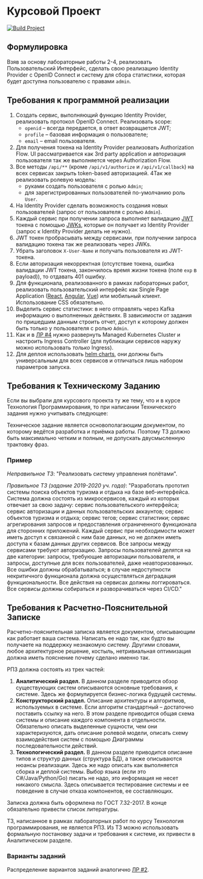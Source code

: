 # Курсовой Проект

[![Build Project](https://github.com/Romanow/rsoi-project/actions/workflows/build.yml/badge.svg?branch=master)](https://github.com/Romanow/rsoi-project/actions/workflows/build.yml)

## Формулировка

Взяв за основу лабораторные работы 2-4, реализовать Пользовательский Интерфейс, сделать свою реализацию Identity
Provider с OpenID Connect и систему для сбора статистики, которая будет доступна пользователю с правами `admin`.

## Требования к программной реализации

1. Создать сервис, выполняющий функцию Identity Provider, реализовать протокол OpenID Connect. Реализовать scope:
    * `openid` – всегда передается, в ответ возвращается JWT;
    * `profile` – базовая информация о пользователе;
    * `email` – email пользователя.
2. Для получения токена на Identity Provider реализовать Authorization Flow. UI рассматривается как 3rd party
   application и авторизация пользователя так же выполняется через Authorization Flow.
3. Все методы `/api/**` (кроме `/api/v1/authorize` и `/api/v1/callback`) на всех сервисах закрыть token-based
   авторизацией. 4Так же реализовать ролевую модель:
    * руками создать пользователя с ролью `Admin`;
    * для зарегистрированных пользователей по-умолчанию роль `User`.
5. На Identity Provider сделать возможность создания новых пользователей (запрос от пользователя с ролью `Admin`).
6. Каждый сервис при получении запроса выполняет валидацию [JWT](https://jwt.io/introduction) токена с
   помощью [JWKs](https://auth0.com/docs/security/tokens/json-web-tokens/json-web-key-sets), которые он получает из
   Identity Provider (запрос к Identity Provider делать не нужно).
7. JWT токен пробрасывать между сервисами, при получении запроса валидацию токена так же реализовать через JWKs.
8. Убрать заголовок `X-User-Name` и получать пользователя из JWT-токена.
9. Если авторизация некорректная (отсутствие токена, ошибка валидации JWT токена, закончилось время жизни токена
   (поле `exp` в payload)), то отдавать 401 ошибку.
10. Для функционала, реализованного в рамках лабораторных работ, реализовать пользовательский интерфейс как Single Page
    Application ([React](https://reactjs.org/), [Angular](https://angular.io/), [Vue](https://vuejs.org/)) или мобильный
    клиент. Использование CSS обязательно.
11. Выделить сервис статистики: в него отправлять через Kafka информацию о выполненных действиях. В зависимости от
    задания по пришедшим данным строить отчет, доступ к которому должен быть только у пользователя с ролью `Admin`.
12. Как и в [ЛР #4](https://github.com/bmstu-rsoi/lab4-template) нужно развернуть Managed Kubernetes Cluster и настроить
    Ingress Controller (для публикации сервисов наружу можно использовать _только_ Ingress).
13. Для деплоя использовать [helm charts](https://helm.sh/docs/topics/charts/), они должны быть универсальным для всех
    сервисов и отличаться лишь набором параметров запуска.

## Требования к Техническому Заданию

Если вы выбрали для курсового проекта ту же тему, что и в курсе Технология Программирования, то при написании
Технического задания нужно учитывать следующее:

Техническое задание является основополагающим документом, по которому ведётся разработка и приёмка работы. Поэтому ТЗ
должно быть максимально четким и полным, не допускать двусмысленную трактовку фраз.

### Пример

_Неправильное ТЗ_: "Реализовать систему управления полётами".

_Правильное ТЗ (задание 2019-2020 уч. года)_: "Разработать прототип системы поиска объектов туризма и отдыха на базе
веб-интерфейса. Система должна состоять из микросервисов, каждый из которых отвечает за свою задачу: сервис
пользовательского интерфейса; сервис авторизации и данных пользовательских аккаунтов; сервис объектов туризма и отдыха;
сервис тегов; сервис статистики; сервис агрегирования запросов и предоставления ограниченного функционала для сторонних
приложений. Каждый сервис при необходимости может иметь доступ к связанной с ним базе данных, но не должен иметь доступа
к базам данных других сервисов. Все запросы между сервисами требуют авторизацию. Запросы пользователей делятся на две
категории: запросы, требующие авторизации пользователя, и запросы, доступные для всех пользователей, даже
неавторизованных. Все ошибки должны обрабатываться; в случае недоступности некритичного функционала должна
осуществляться деградация функциональности. Все действия на сервисах должны логгироваться. Все сервисы должны собираться
и разворачиваться через CI/CD."

## Требования к Расчетно-Пояснительной Записке

Расчетно-пояснительная записка является документом, описывающим как работает ваша система. Написать ее надо так, как
будто вы получаете на поддержку незнакомую систему. Другими словами, любое архитектурное решение, костыль, нетривиальная
оптимизация должна иметь пояснение почему сделано именно так.

РПЗ должна состоять из трех частей:

1. **Аналитический раздел.** В данном разделе приводится обзор существующих систем описываются основные требования, к
   системе. Здесь же формулируется бизнес-логика будущей системы.
1. **Конструкторский раздел.** Описание архитектуры и алгоритмов, используемых в системе. Если алгоритм стандартный –
   достаточно поставить ссылку на него. В этом разделе приводится общая схема системы и описание каждого компонента в
   отдельности. Обязательно описать выделенные сущности, чем они характеризуются, дать описание ролевой модели, описать
   схему взаимодействия систем с помощью Диаграммы последовательности действий.
1. **Технологический раздел.** В данном разделе приводится описание типов и структур данных (структура БД), а также
   описываются нюансы реализации. Здесь же надо описать как выполняется сборка и деплой системы. Выбор языка (если это
   С#/Java/Python/Go) писать не надо, это информация не несет никакого смысла. Здесь описывается тестирование системы и
   ее поведение в случае отказа компонентов, ее составляющих.

Записка должна быть оформлена по ГОСТ 7.32-2017. В конце обязательно привести список литературы.

ТЗ, написанное в рамках лабораторных работ по курсу Технология программирования, не является РПЗ. Из ТЗ можно
использовать формальную постановку задачи и требования к системе, их привести в Аналитическом разделе.

### Варианты заданий

Распределение вариантов заданий аналогично [ЛР #2](https://github.com/bmstu-rsoi/lab2-template).